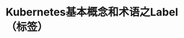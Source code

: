 Kubernetes基本概念和术语之Label（标签）
================================================================================
